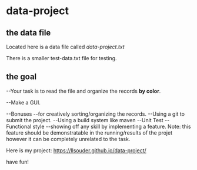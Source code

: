 # data-project

## the data file
Located here is a data file called *data-project.txt* 

There is a smaller test-data.txt file for testing.

## the goal

--Your task is to read the file and organize the records **by color**.

--Make a GUI.

--Bonuses
  --for creatively sorting/organizing the records.
  --Using a git to submit the project.
  --Using a build system like maven
  --Unit Test
  --Functional style
  --showing off any skill by implementing a feature.
   Note: this feature should be demonstratable in the running/results of the projet however it can be completely unrelated to the task.

Here is my project:
https://llsouder.github.io/data-project/


have fun!


